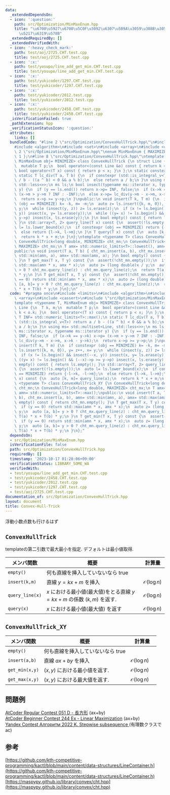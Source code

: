 ```yaml
---
data:
  _extendedDependsOn:
  - icon: ':question:'
    path: src/Optimization/MinMaxEnum.hpp
    title: "\u6700\u5927\u6700\u5C0F\u3092\u6307\u5B9A\u3059\u308B\u305F\u3081\u306E\
      \u5217\u6319\u578B"
  _extendedRequiredBy: []
  _extendedVerifiedWith:
  - icon: ':heavy_check_mark:'
    path: test/aoj/2725.CHT.test.cpp
    title: test/aoj/2725.CHT.test.cpp
  - icon: ':x:'
    path: test/yosupo/line_add_get_min.CHT.test.cpp
    title: test/yosupo/line_add_get_min.CHT.test.cpp
  - icon: ':x:'
    path: test/yukicoder/1297.CHT.test.cpp
    title: test/yukicoder/1297.CHT.test.cpp
  - icon: ':x:'
    path: test/yukicoder/2012.test.cpp
    title: test/yukicoder/2012.test.cpp
  - icon: ':x:'
    path: test/yukicoder/2458.CHT.test.cpp
    title: test/yukicoder/2458.CHT.test.cpp
  _isVerificationFailed: true
  _pathExtension: hpp
  _verificationStatusIcon: ':question:'
  attributes:
    links: []
  bundledCode: "#line 2 \"src/Optimization/ConvexHullTrick.hpp\"\n#include <limits>\n\
    #include <algorithm>\n#include <set>\n#include <array>\n#include <cassert>\n#line\
    \ 2 \"src/Optimization/MinMaxEnum.hpp\"\nenum MinMaxEnum { MAXIMIZE= -1, MINIMIZE=\
    \ 1 };\n#line 8 \"src/Optimization/ConvexHullTrick.hpp\"\ntemplate <typename T,\
    \ MinMaxEnum obj= MINIMIZE> class ConvexHullTrick {\n struct Line {\n  T k, m;\n\
    \  mutable T p;\n  bool operator<(const Line &o) const { return k < o.k; }\n \
    \ bool operator<(T x) const { return p < x; }\n };\n static constexpr T INF= std::numeric_limits<T>::max();\n\
    \ static T lc_div(T a, T b) {\n  if constexpr (std::is_integral_v<T>) return a\
    \ / b - ((a ^ b) < 0 && a % b);\n  else return a / b;\n }\n using ms= std::multiset<Line,\
    \ std::less<>>;\n ms ls;\n bool insect(typename ms::iterator x, typename ms::iterator\
    \ y) {\n  if (y == ls.end()) return x->p= INF, false;\n  if (x->k == y->k) x->p=\
    \ (x->m > y->m ? INF : -INF);\n  else x->p= lc_div(y->m - x->m, x->k - y->k);\n\
    \  return x->p >= y->p;\n }\npublic:\n void insert(T k, T m) {\n  if constexpr\
    \ (obj == MINIMIZE) k= -k, m= -m;\n  auto z= ls.insert({k, m, 0}), y= z++, x=\
    \ y;\n  while (insect(y, z)) z= ls.erase(z);\n  if (x != ls.begin() && insect(--x,\
    \ y)) insect(x, y= ls.erase(y));\n  while ((y= x) != ls.begin() && (--x)->p >=\
    \ y->p) insect(x, ls.erase(y));\n }\n bool empty() const { return ls.empty();\
    \ }\n std::array<T, 2> query_line(T x) const {\n  assert(!ls.empty());\n  auto\
    \ l= ls.lower_bound(x);\n  if constexpr (obj == MINIMIZE) return {-l->k, -l->m};\n\
    \  else return {l->k, l->m};\n }\n T query(T x) const {\n  auto [k, m]= query_line(x);\n\
    \  return k * x + m;\n }\n};\ntemplate <typename T> class ConvexHullTrick_XY {\n\
    \ ConvexHullTrick<long double, MINIMIZE> cht_mn;\n ConvexHullTrick<long double,\
    \ MAXIMIZE> cht_mx;\n T amx= std::numeric_limits<T>::lowest(), amn= std::numeric_limits<T>::max();\n\
    public:\n void insert(T a, T b) { cht_mn.insert(a, b), cht_mx.insert(a, b), amn=\
    \ std::min(amn, a), amx= std::max(amx, a); }\n bool empty() const { return cht_mn.empty();\
    \ }\n T get_max(T x, T y) const {\n  assert(!cht_mn.empty());\n  if (y == 0) return\
    \ std::max(amn * x, amx * x);\n  auto z= (long double)x / y;\n  auto [a, b]= y\
    \ > 0 ? cht_mx.query_line(z) : cht_mn.query_line(z);\n  return T(a) * x + T(b)\
    \ * y;\n }\n T get_min(T x, T y) const {\n  assert(!cht_mn.empty());\n  if (y\
    \ == 0) return std::min(amn * x, amx * x);\n  auto z= (long double)x / y;\n  auto\
    \ [a, b]= y > 0 ? cht_mn.query_line(z) : cht_mx.query_line(z);\n  return T(a)\
    \ * x + T(b) * y;\n }\n};\n"
  code: "#pragma once\n#include <limits>\n#include <algorithm>\n#include <set>\n#include\
    \ <array>\n#include <cassert>\n#include \"src/Optimization/MinMaxEnum.hpp\"\n\
    template <typename T, MinMaxEnum obj= MINIMIZE> class ConvexHullTrick {\n struct\
    \ Line {\n  T k, m;\n  mutable T p;\n  bool operator<(const Line &o) const { return\
    \ k < o.k; }\n  bool operator<(T x) const { return p < x; }\n };\n static constexpr\
    \ T INF= std::numeric_limits<T>::max();\n static T lc_div(T a, T b) {\n  if constexpr\
    \ (std::is_integral_v<T>) return a / b - ((a ^ b) < 0 && a % b);\n  else return\
    \ a / b;\n }\n using ms= std::multiset<Line, std::less<>>;\n ms ls;\n bool insect(typename\
    \ ms::iterator x, typename ms::iterator y) {\n  if (y == ls.end()) return x->p=\
    \ INF, false;\n  if (x->k == y->k) x->p= (x->m > y->m ? INF : -INF);\n  else x->p=\
    \ lc_div(y->m - x->m, x->k - y->k);\n  return x->p >= y->p;\n }\npublic:\n void\
    \ insert(T k, T m) {\n  if constexpr (obj == MINIMIZE) k= -k, m= -m;\n  auto z=\
    \ ls.insert({k, m, 0}), y= z++, x= y;\n  while (insect(y, z)) z= ls.erase(z);\n\
    \  if (x != ls.begin() && insect(--x, y)) insect(x, y= ls.erase(y));\n  while\
    \ ((y= x) != ls.begin() && (--x)->p >= y->p) insect(x, ls.erase(y));\n }\n bool\
    \ empty() const { return ls.empty(); }\n std::array<T, 2> query_line(T x) const\
    \ {\n  assert(!ls.empty());\n  auto l= ls.lower_bound(x);\n  if constexpr (obj\
    \ == MINIMIZE) return {-l->k, -l->m};\n  else return {l->k, l->m};\n }\n T query(T\
    \ x) const {\n  auto [k, m]= query_line(x);\n  return k * x + m;\n }\n};\ntemplate\
    \ <typename T> class ConvexHullTrick_XY {\n ConvexHullTrick<long double, MINIMIZE>\
    \ cht_mn;\n ConvexHullTrick<long double, MAXIMIZE> cht_mx;\n T amx= std::numeric_limits<T>::lowest(),\
    \ amn= std::numeric_limits<T>::max();\npublic:\n void insert(T a, T b) { cht_mn.insert(a,\
    \ b), cht_mx.insert(a, b), amn= std::min(amn, a), amx= std::max(amx, a); }\n bool\
    \ empty() const { return cht_mn.empty(); }\n T get_max(T x, T y) const {\n  assert(!cht_mn.empty());\n\
    \  if (y == 0) return std::max(amn * x, amx * x);\n  auto z= (long double)x /\
    \ y;\n  auto [a, b]= y > 0 ? cht_mx.query_line(z) : cht_mn.query_line(z);\n  return\
    \ T(a) * x + T(b) * y;\n }\n T get_min(T x, T y) const {\n  assert(!cht_mn.empty());\n\
    \  if (y == 0) return std::min(amn * x, amx * x);\n  auto z= (long double)x /\
    \ y;\n  auto [a, b]= y > 0 ? cht_mn.query_line(z) : cht_mx.query_line(z);\n  return\
    \ T(a) * x + T(b) * y;\n }\n};"
  dependsOn:
  - src/Optimization/MinMaxEnum.hpp
  isVerificationFile: false
  path: src/Optimization/ConvexHullTrick.hpp
  requiredBy: []
  timestamp: '2023-10-17 01:28:06+09:00'
  verificationStatus: LIBRARY_SOME_WA
  verifiedWith:
  - test/yosupo/line_add_get_min.CHT.test.cpp
  - test/yukicoder/2458.CHT.test.cpp
  - test/yukicoder/2012.test.cpp
  - test/yukicoder/1297.CHT.test.cpp
  - test/aoj/2725.CHT.test.cpp
documentation_of: src/Optimization/ConvexHullTrick.hpp
layout: document
title: Convex-Hull-Trick
---
```

浮動小数点数も行けるはず

## `ConvexHullTrick`
templateの第二引数で最大最小を指定. デフォルトは最小値取得.

|メンバ関数|概要|計算量|
|---|---|---|
|`empty()`|何も直線を挿入していないなら true||
|`insert(k,m)`|直線 $y=kx+m$ を挿入 | $\mathcal{O}(\log n)$　|
|`query_line(x)` | $x$ における最小値(最大値)をとる直線 $y=kx+m$ の係数 $(k,m)$ を返す. |$\mathcal{O}(\log n)$ | 
|`query(x)` | $x$ における最小値(最大値) を返す |$\mathcal{O}(\log n)$ | 

## `ConvexHullTrick_XY`

|メンバ関数|概要|計算量|
|---|---|---|
|`empty()`|何も直線を挿入していないなら true||
|`insert(a,b)`|直線 $ax+by$ を挿入 | $\mathcal{O}(\log n)$　|
|`get_min(x,y)` | $(x,y)$ における最小値を返す.  |$\mathcal{O}(\log n)$ | 
|`get_max(x,y)` | $(x,y)$ における最大値を返す.  |$\mathcal{O}(\log n)$ | 

## 問題例
[AtCoder Regular Contest 051 D - 長方形](https://atcoder.jp/contests/arc051/tasks/arc051_d) (ax+by) \
[AtCoder Beginner Contest 244 Ex - Linear Maximization](https://atcoder.jp/contests/abc244/tasks/abc244_h) (ax+by)\
[Yandex Contest Алгоритм 2022 K. Stepwise subsequence ](https://contest.yandex.com/contest/42710/problems/K) (有理数クラスでac)

## 参考
[https://github.com/kth-competitive-programming/kactl/blob/main/content/data-structures/LineContainer.h](https://github.com/kth-competitive-programming/kactl/blob/main/content/data-structures/LineContainer.h) \
[https://maspypy.github.io/library/convex/cht.hpp](https://maspypy.github.io/library/convex/cht.hpp)